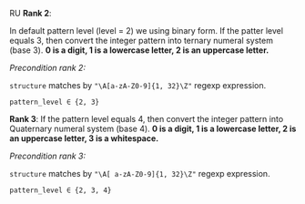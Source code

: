 RU **Rank 2**:
 
In default pattern level (level = 2) we using binary form.
If the patter level equals 3, then convert the integer pattern into ternary numeral system (base 3).
**0 is a digit, 1 is a lowercase letter, 2 is an uppercase letter.**

_Precondition rank 2:_

`structure` matches by `"\A[a-zA-Z0-9]{1, 32}\Z"` regexp expression. 

`pattern_level ∈ {2, 3}`


**Rank 3**: If the pattern level equals 4, then convert the integer pattern into
Quaternary numeral system (base 4). 
**0 is a digit, 1 is a lowercase letter, 2 is an uppercase letter, 3 is a whitespace.**

_Precondition rank 3:_

`structure` matches by `"\A[ a-zA-Z0-9]{1, 32}\Z"` regexp expression. 

`pattern_level ∈ {2, 3, 4}`
